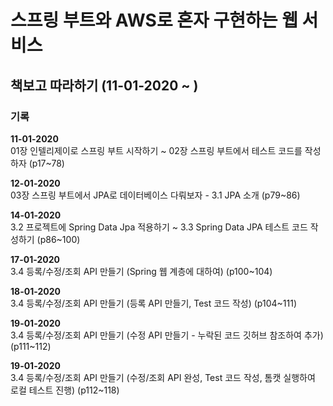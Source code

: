 스프링 부트와 AWS로 혼자 구현하는 웹 서비스
======

책보고 따라하기 (11-01-2020 ~ )
----------


### 기록
__11-01-2020__<br>
01장 인텔리제이로 스프링 부트 시작하기 ~ 02장 스프링 부트에서 테스트 코드를 작성하자 (p17~78)

__12-01-2020__<br>
03장 스프링 부트에서 JPA로 데이터베이스 다뤄보자 - 3.1 JPA 소개 (p79~86)

__14-01-2020__<br>
3.2 프로젝트에 Spring Data Jpa 적용하기 ~ 3.3 Spring Data JPA 테스트 코드 작성하기 (p86~100)

__17-01-2020__<br>
3.4 등록/수정/조회 API 만들기 (Spring 웹 계층에 대하여) (p100~104)

__18-01-2020__<br>
3.4 등록/수정/조회 API 만들기 (등록 API 만들기, Test 코드 작성) (p104~111)

__19-01-2020__<br>
3.4 등록/수정/조회 API 만들기 (수정 API 만들기 - 누락된 코드 깃허브 참조하여 추가) (p111~112)

__19-01-2020__<br>
3.4 등록/수정/조회 API 만들기 (수정/조회 API 완성, Test 코드 작성, 톰캣 실행하여 로컬 테스트 진행) (p112~118)
